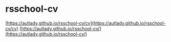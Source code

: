 # rsschool-cv
[https://autlady.github.io/rsschool-cv/cv](https://autlady.github.io/rsschool-cv/cv)
[https://autlady.github.io/rsschool-cv/](https://autlady.github.io/rsschool-cv/)
